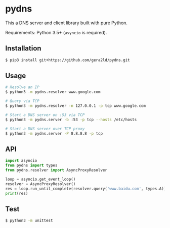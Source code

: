 pydns
===

This a DNS server and client library built with pure Python.

Requirements: Python 3.5+ (`asyncio` is required).

Installation
---
``` sh
$ pip3 install git+https://github.com/gera2ld/pydns.git
```

Usage
---
``` sh
# Resolve an IP
$ python3 -m pydns.resolver www.google.com

# Query via TCP
$ python3 -m pydns.resolver -n 127.0.0.1 -p tcp www.google.com

# Start a DNS server on :53 via TCP
$ python3 -m pydns.server -b :53 -p tcp --hosts /etc/hosts

# Start a DNS server over TCP proxy
$ python3 -m pydns.server -P 8.8.8.8 -p tcp
```

API
---
``` python
import asyncio
from pydns import types
from pydns.resolver import AsyncProxyResolver

loop = asyncio.get_event_loop()
resolver = AsyncProxyResolver()
res = loop.run_until_complete(resolver.query('www.baidu.com', types.A))
print(res)
```

Test
---
``` sh
$ python3 -m unittest
```
